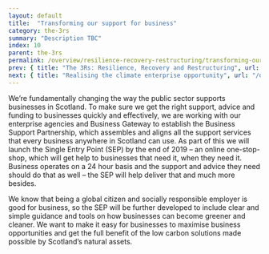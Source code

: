 ```yaml
---
layout: default
title:  "Transforming our support for business"
category: the-3rs
summary: "Description TBC"
index: 10
parent: the-3rs
permalink: /overview/resilience-recovery-restructuring/transforming-our-support-for-business/
prev: { title: "The 3Rs: Resilience, Recovery and Restructuring", url: "/overview/resilience-recovery-restructuring/ " }
next: { title: "Realising the climate enterprise opportunity", url: "/overview/resilience-recovery-restructuring/realising-the-climate-enterprise-opportunity "}
---
```


We’re fundamentally changing the way the public sector supports businesses in Scotland.  To make sure we get the right support, advice and funding to businesses quickly and effectively, we are working with our enterprise agencies and Business Gateway to establish the Business Support Partnership, which assembles and aligns all the support services that every business anywhere in Scotland can use. As part of this we will launch the Single Entry Point (SEP) by the end of 2019 – an online one-stop-shop, which will get help to businesses that need it, when they need it.  Business operates on a 24 hour basis and the support and advice they need should do that as well – the SEP will help deliver that and much more besides.  

We know that being a global citizen and socially responsible employer is good for business, so the SEP will be further developed to include clear and simple guidance and tools on how businesses can become greener and cleaner.  We want to make it easy for businesses to maximise business opportunities and get the full benefit of the low carbon solutions made possible by Scotland’s natural assets.  
